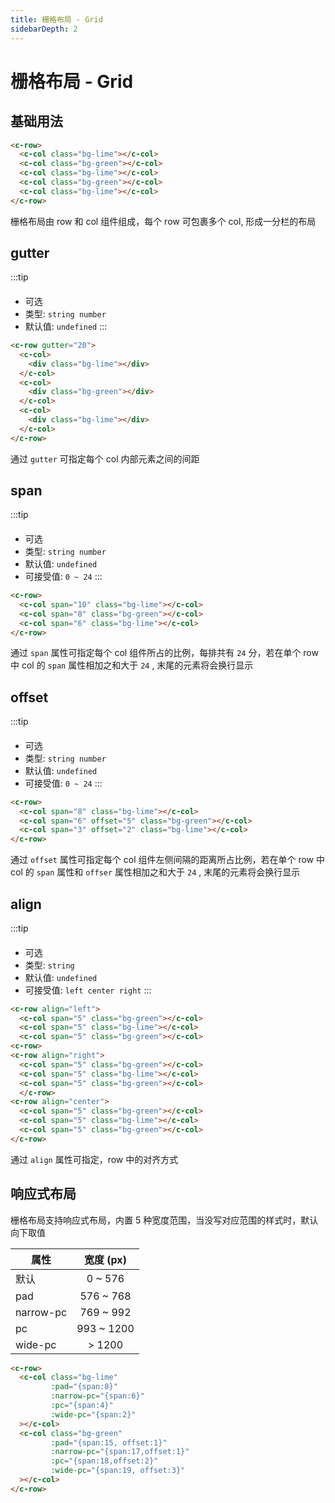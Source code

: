 ```yaml
---
title: 栅格布局 - Grid 
sidebarDepth: 2 
---
```

#  栅格布局 - Grid

基础用法
---

<gird-gird-demo></gird-gird-demo>

```html
<c-row>
  <c-col class="bg-lime"></c-col>
  <c-col class="bg-green"></c-col>
  <c-col class="bg-lime"></c-col>
  <c-col class="bg-green"></c-col>
  <c-col class="bg-lime"></c-col>
</c-row>
```

栅格布局由 row 和 col 组件组成，每个 row 可包裹多个 col, 形成一分栏的布局

gutter 
---

:::tip
####
* 可选
* 类型: `string number`
* 默认值: `undefined`
:::

<gird-gird-gutter></gird-gird-gutter>

```html
<c-row gutter="20">
  <c-col>
    <div class="bg-lime"></div>
  </c-col>
  <c-col>
    <div class="bg-green"></div>
  </c-col>
  <c-col>
    <div class="bg-lime"></div>
  </c-col>
</c-row>
```

通过 `gutter` 可指定每个 col 内部元素之间的间距

span
---

:::tip
####
* 可选
* 类型: `string number`
* 默认值: `undefined`
* 可接受值: `0 ~ 24`
:::

<gird-gird-span></gird-gird-span>

```html
<c-row>
  <c-col span="10" class="bg-lime"></c-col>
  <c-col span="8" class="bg-green"></c-col>
  <c-col span="6" class="bg-lime"></c-col>
</c-row>
```

通过 `span` 属性可指定每个 col 组件所占的比例，每排共有 `24` 分，若在单个 row 中 col 的 `span` 属性相加之和大于 `24` , 末尾的元素将会换行显示

offset
---

:::tip
####
* 可选
* 类型: `string number`
* 默认值: `undefined`
* 可接受值: `0 ~ 24`
:::

<gird-gird-offset></gird-gird-offset>

```html
<c-row>
  <c-col span="8" class="bg-lime"></c-col>
  <c-col span="6" offset="5" class="bg-green"></c-col>
  <c-col span="3" offset="2" class="bg-lime"></c-col>
</c-row>
```

通过 `offset` 属性可指定每个 col 组件左侧间隔的距离所占比例，若在单个 row 中 col 的 `span` 属性和 `offser` 属性相加之和大于 `24` , 末尾的元素将会换行显示

align 
---

:::tip
####
* 可选
* 类型: `string`
* 默认值: `undefined`
* 可接受值: `left center right`
:::

<gird-gird-align></gird-gird-align>

```html
<c-row align="left">
  <c-col span="5" class="bg-green"></c-col>
  <c-col span="5" class="bg-lime"></c-col>
  <c-col span="5" class="bg-green"></c-col>
<c-row>
<c-row align="right">
  <c-col span="5" class="bg-green"></c-col>
  <c-col span="5" class="bg-lime"></c-col>
  <c-col span="5" class="bg-green"></c-col>
  </c-row>
<c-row align="center">
  <c-col span="5" class="bg-green"></c-col>
  <c-col span="5" class="bg-lime"></c-col>
  <c-col span="5" class="bg-green"></c-col>
</c-row>
```

通过 `align` 属性可指定，row 中的对齐方式

响应式布局
---

栅格布局支持响应式布局，内置 5 种宽度范围，当没写对应范围的样式时，默认向下取值

| 属性        |  宽度 (px)          | 
| ------------- |:-------------:|
| 默认      | 0 ~ 576 |
| pad      | 576 ~ 768     |
| narrow-pc | 769 ~ 992      |
| pc | 993 ~ 1200      |
| wide-pc | > 1200      |


<gird-gird-responsive></gird-gird-responsive>

```html
<c-row>
  <c-col class="bg-lime"
         :pad="{span:8}"
         :narrow-pc="{span:6}"
         :pc="{span:4}"
         :wide-pc="{span:2}"
  ></c-col>
  <c-col class="bg-green"
         :pad="{span:15, offset:1}"
         :narrow-pc="{span:17,offset:1}"
         :pc="{span:18,offset:2}"
         :wide-pc="{span:19, offset:3}"
  ></c-col>
</c-row>
```
